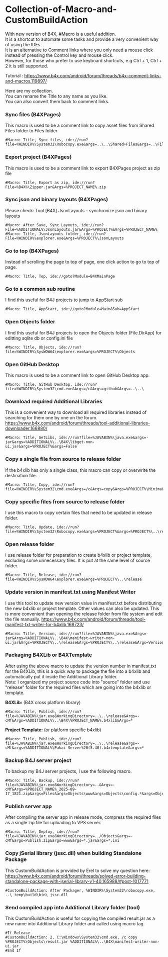 # Collection-of-Macro-and-CustomBuildAction
With new version of B4X, #Macro is a useful addition.\
It is a shortcut to automate some tasks and provide a very convenient way of using the IDEs.\
It is an alternative to Comment links where you only need a mouse click instead of pressing the Control key and mouse click.\
However, for those who prefer to use keyboard shortcuts, e.g Ctrl + 1, Ctrl + 2 it is still supported.

Tutorial : https://www.b4x.com/android/forum/threads/b4x-comment-links-and-macros.119897/

Here are my collection.\
You can rename the Title to any name as you like.\
You can also convert them back to comment links.

### Sync files (B4XPages)
This macro is used to be a comment link to copy asset files from Shared Files folder to Files folder
```
#Macro: Title, Sync files, ide://run?file=%WINDIR%\System32\Robocopy.exe&args=..\..\Shared+Files&args=..\Files&FilesSync=True
```

### Export project (B4XPages)
This macro is used to be a comment link to export B4XPages project as zip file
```
#Macro: Title, Export as zip, ide://run?File=%B4X%\Zipper.jar&Args=%PROJECT_NAME%.zip
```

### Sync json and binary layouts (B4XPages)
Please check: Tool [B4X] JsonLayouts - synchronize json and binary layouts
```
#Macro: After Save, Sync Layouts, ide://run?File=%ADDITIONAL%\JsonLayouts.jar&Args=%PROJECT%&Args=%PROJECT_NAME%
#Macro: Title, JsonLayouts folder, ide://run?File=%WINDIR%\explorer.exe&Args=%PROJECT%\JsonLayouts
```

### Go to top (B4XPages)
Instead of scrolling the page to top of page, one click action to go to top of page.
```
#Macro: Title, Top, ide://goto?Module=B4XMainPage
```

### Go to a common sub routine
I find this useful for B4J projects to jump to AppStart sub
```
#Macro: Title, AppStart, ide://goto?Module=Main&Sub=AppStart
```

### Open Objects folder
I find this useful for B4J projects to open the Objects folder (File.DirApp) for editting sqlite db or config.ini file
```
#Macro: Title, Objects, ide://run?file=%WINDIR%\SysWOW64\explorer.exe&args=%PROJECT%\Objects
```

### Open GitHub Desktop
This macro is used to be a comment link to open GitHub Desktop app.
```
#Macro: Title, GitHub Desktop, ide://run?file=%WINDIR%\System32\cmd.exe&Args=/c&Args=github&Args=..\..\
```

### Download required Additional Libraries
This is a convenient way to download all required libraries instead of searching for them one by one on the forum.
https://www.b4x.com/android/forum/threads/tool-additional-libraries-downloader.166880/
```
#Macro: Title, GetLibs, ide://run?file=%JAVABIN%\java.exe&args=-jar&args=%ADDITIONAL%\..\B4X\libget-non-ui.jar&args=%PROJECT%&args=False
```

### Copy a single file from source to release folder
If the b4xlib has only a single class, this macro can copy or overwrite the destination file.
```
#Macro: Title, Copy, ide://run?file=%WINDIR%\System32\cmd.exe&Args=/c&Args=copy&Args=%PROJECT%\MinimaList.bas&Args=%PROJECT%\..\release\MinimaList.bas
```

### Copy specific files from source to release folder
I use this macro to copy certain files that need to be updated in release folder.
```
#Macro: Title, Update, ide://run?file=%WINDIR%\System32\Robocopy.exe&args=%PROJECT%&args=%PROJECT%\..\release\&args=*.bas&args=*.json&args=*.b4j&args=*.html&args=*.example&args=help.css&args=main.css&args=main.js&args=/S
```

### Open release folder
I use release folder for preparation to create b4xlib or project template, excluding some unnecessary files. It is put at the same level of source folder.
```
#Macro: Title, Release, ide://run?file=%WINDIR%\SysWOW64\explorer.exe&Args=%PROJECT%\..\release
```

### Update version in manifest.txt using Manifest Writer
I use this tool to update new version value in manifest.txt before distributing the new b4xlib or project template. Other values can also be updated. This is more convenient than opening the release folder from file system and edit the file manually.
https://www.b4x.com/android/forum/threads/tool-manifest-txt-writer-for-b4xlib.168723/
```
#Macro: Title, Version, ide://run?file=%JAVABIN%\java.exe&Args=-jar&Args=%ADDITIONAL%\..\B4X\manifest-writer-non-ui.jar&Args=%PROJECT%\..\release&Args=%PROJECT%\..\release&Args=Version&Args=2.10
```

### Packaging B4XLib or B4XTemplate
After using the above macro to update the version number in manifest.txt for the B4XLib, this is a quick way to package the file into a b4xlib and automatically put it inside the Additional Library folder.\
Note: I organized my project source code into "source" folder and use "release" folder for the required files which are going into the b4xlib or template.

**B4XLib:** (B4X cross platform library)
```
#Macro: Title, Publish, ide://run?file=%JAVABIN%\jar.exe&WorkingDirectory=..\..\release&Args=-cMf&Args=%ADDITIONAL%\..\B4X\%PROJECT_NAME%.b4xlib&Args=*
```

**Project Template:** (or platform specific b4xlib)
```
#Macro: Title, Publish, ide://run?file=%JAVABIN%\jar.exe&WorkingDirectory=..\..\release&args=-cMf&args=%ADDITIONAL%\Pakai Server%20(5.40).b4xtemplate&args=*
```

### Backup B4J server project
To backup my B4J server projects, I use the following macro.
```
#Macro: Title, Backup, ide://run?file=%JAVABIN%\jar.exe&WorkingDirectory=..&Args=-cMf&Args=%PROJECT_NAME%_2025-09-17_1821.zip&args=Files&args=Objects\www&args=Objects\config.*&args=Objects\LICENSE&args=*.bas&args=*.b4j&args=*.b4j.meta&args=libs.json
```

### Publish server app
After compiling the server app in release mode, compress the required files as a single zip file for uploading to VPS server.
```
#Macro: Title, Deploy, ide://run?file=%JAVABIN%\jar.exe&WorkingDirectory=../Objects&args=-cMf&args=Publish.zip&args=www&args=*.jar&args=*.ini
```

### Copy jSerial library (jssc.dll) when building Standalone Package
This CustomBuildAction is provided by Erel to solve my question here:
https://www.b4x.com/android/forum/threads/solved-error-building-standalone-package-with-jserial-library-v1-40.165988/#post-1017771
```
#CustomBuildAction: After Packager, %WINDIR%\System32\robocopy.exe, ..\ temp\build\bin\ jssc.dll
```

### Send compiled app into Additional Library folder (tool)
This CustomBuildAction is useful for copying the compiled result.jar as a new name into Additional Library folder and called using macro tag.
```
#If Release
#CustomBuildAction: 2, C:\Windows\System32\cmd.exe, /c copy %PROJECT%\Objects\result.jar %ADDITIONAL%\..\B4X\manifest-writer-non-ui.jar
#End If
```
